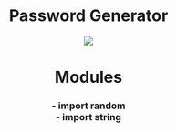 <h1 align="center">Password Generator</h1>
<p align="center"><img src="https://c2.lestechnophiles.com/www.numerama.com/wp-content/uploads/2018/04/casadepapel-une.gif?resize=600,300"></p>
<h1 align="center">Modules</h1>
<h3 align="center">
  - import random<br>
  - import string
</h3>
